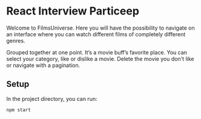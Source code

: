 # React Interview Particeep

Welcome to FilmsUniverse. Here you will have the possibility to navigate on an interface where you can watch different films of completely different genres.

Grouped together at one point. It’s a movie buff’s favorite place.
You can select your category, like or dislike a movie. Delete the movie you don't like or navigate with a pagination.

## Setup

In the project directory, you can run:

```
npm start
```

